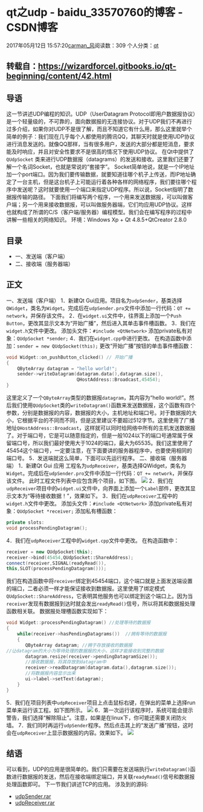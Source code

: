 # qt之udp - baidu_33570760的博客 - CSDN博客
2017年05月12日 15:57:20[carman_风](https://me.csdn.net/baidu_33570760)阅读数：309
个人分类：[qt](https://blog.csdn.net/baidu_33570760/article/category/6898155)
## 转载自：https://wizardforcel.gitbooks.io/qt-beginning/content/42.html
## 导语
这一节讲述UDP编程的知识。UDP（UserDatagram Protocol即用户数据报协议）是一个轻量级的，不可靠的，面向数据报的无连接协议。对于UDP我们不再进行过多介绍，如果你对UDP不是很了解，而且不知道它有什么用，那么这里就举个简单的例子：我们现在几乎每个人都使用的腾讯QQ，其聊天时就是使用UDP协议进行消息发送的。就像QQ那样，当有很多用户，发送的大部分都是短消息，要求能及时响应，并且对安全性要求不是很高的情况下使用UDP协议。
在Qt中提供了`QUdpSocket` 类来进行UDP数据报（datagrams）的发送和接收。这里我们还要了解一个名词Socket，也就是常说的“套接字”。 Socket简单地说，就是一个IP地址加一个port端口。因为我们要传输数据，就要知道往哪个机子上传送，而IP地址确定了一台主机，但是这台机子上可能运行着各种各样的网络程序，我们要往哪个程序中发送呢？这时就要使用一个端口来指定UDP程序。所以说，Socket指明了数据报传输的路径。
下面我们将编写两个程序，一个用来发送数据报，可以叫做客户端；另一个用来接收数据报，可以叫做服务器端，它们均应用UDP协议。这样也就构成了所谓的C/S（客户端/服务器）编程模型。我们会在编写程序的过程中讲解一些相关的网络知识。
环境：Windows Xp + Qt 4.8.5+QtCreator 2.8.0
## 目录
- 一、发送端（客户端）
- 二、接收端（服务器端）
## 正文
一、发送端（客户端）
1．新建Qt Gui应用。项目名为`udpSender`，基类选择`QWidget`，类名为`Widget`。完成后在`udpSender.pro`文件中添加一行代码：`QT += network`，并保存该文件。
2．在`widget.ui`文件中，往界面上添加一个`Push Button`，更改其显示文本为“开始广播”，然后进入其单击事件槽函数。
3．我们在`widget.h`文件中更改。
添加头文件：`#include <QtNetwork>`
添加private私有对象：`QUdpSocket *sender;`
4．我们在`widget.cpp`中进行更改。
在构造函数中添加：`sender = new QUdpSocket(this);`
更改“开始广播”按钮的单击事件槽函数：
```cpp
void Widget::on_pushButton_clicked() // 开始广播
{
    QByteArray datagram = "hello world!";
    sender->writeDatagram(datagram.data(),datagram.size(),
                          QHostAddress::Broadcast,45454);
}
```
这里定义了一个`QByteArray`类型的数据报`datagram`，其内容为“hello world!”。然后我们使用`QUdpSocket`类的`writeDatagram()`函数来发送数据报，这个函数有四个参数，分别是数据报的内容，数据报的大小，主机地址和端口号。对于数据报的大小，它根据平台的不同而不同，但是这里建议不要超过512字节。这里使用了广播地址`QHostAddress::Broadcast`，这样就可以同时给网络中所有的主机发送数据报了。对于端口号，它是可以随意指定的，但是一般1024以下的端口号通常属于保留端口号，所以我们最好使用大于1024的端口，最大为65535。我们这里使用了45454这个端口号，一定要注意，在下面要讲的服务器程序中，也要使用相同的端口号。
5．发送端就这么简单，下面可以先运行程序。
二、接收端（服务器端）
1．新建Qt Gui 应用
工程名为`udpReceiver`，基类选择QWidget，类名为`Widget`。完成后在`udpSender.pro`文件中添加一行代码：`QT += network`，并保存该文件。
此时工程文件列表中应包含两个项目，如下图。
![](https://wizardforcel.gitbooks.io/qt-beginning/content/img/36-1.jpg)
2．我们在`udpReceiver`项目中的`widget.ui`文件中，向界面上添加一个`Label`部件，更改其显示文本为“等待接收数据！”，效果如下。
3．我们在`udpReceiver`工程中的`widget.h`文件中更改。
添加头文件：`#include <QtNetwork>`
添加private私有对象：`QUdpSocket *receiver;`
添加私有槽函数：
```cpp
private slots:
void processPendingDatagram();
```
4．我们在`udpReceiver`工程中的`widget.cpp`文件中更改。
在构造函数中：
```cpp
receiver = new QUdpSocket(this);
receiver->bind(45454,QUdpSocket::ShareAddress);
connect(receiver,SIGNAL(readyRead()),
this,SLOT(processPendingDatagram()));
```
我们在构造函数中将`receiver`绑定到45454端口，这个端口就是上面发送端设置的端口，二者必须一样才能保证接收到数据报。这里使用了绑定模式`QUdpSocket::ShareAddress`，它表明其他服务也可以绑定到这个端口上。因为当`receiver`发现有数据报到达时就会发出`readyRead()`信号，所以将其和数据报处理函数相关联。
数据报处理槽函数实现如下：
```cpp
void Widget::processPendingDatagram() //处理等待的数据报
{
    while(receiver->hasPendingDatagrams())  //拥有等待的数据报
    {
       QByteArray datagram; //拥于存放接收的数据报
//让datagram的大小为等待处理的数据报的大小，这样才能接收到完整的数据
       datagram.resize(receiver->pendingDatagramSize());
       //接收数据报，将其存放到datagram中
       receiver->readDatagram(datagram.data(),datagram.size());
       //将数据报内容显示出来
       ui->label->setText(datagram);
    }
}
```
5．我们在项目列表中`udpReceiver`项目上点击鼠标右键，在弹出的菜单上选择run菜单来运行该工程。如下图所示。
![](https://wizardforcel.gitbooks.io/qt-beginning/content/img/36-2.jpg)
6．第一次运行该程序时，系统可能会提示警告，我们选择“解除阻止”。注意，如果是在linux下，你可能还需要关闭防火墙。
7．我们同时再运行`udpSender`程序。然后点击其上的“发送广播”按钮，这时会在`udpReceiver`上显示数据报的内容。效果如下。
![](https://wizardforcel.gitbooks.io/qt-beginning/content/img/36-3.jpg)
## 结语
可以看到，UDP的应用是很简单的。我们只需要在发送端执行`writeDatagram()`函数进行数据报的发送，然后在接收端绑定端口，并关联`readyRead()`信号和数据报处理函数即可。
下一节我们讲述TCP的应用。
涉及到的源码:
- [udpSender.rar](http://bbs.qter.org/forum.php?mod=attachment&aid=NzY3fDk4NDRhOTI0fDE0NzE3MDAzNDN8MTA5NTl8NjA4)
- [udpReceiver.rar](http://bbs.qter.org/forum.php?mod=attachment&aid=NzY4fGFjMWYwMTE4fDE0NzE3MDAzNDN8MTA5NTl8NjA4)
